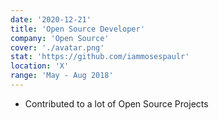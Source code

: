 ```yaml
---
date: '2020-12-21'
title: 'Open Source Developer'
company: 'Open Source'
cover: './avatar.png'
stat: 'https://github.com/iammosespaulr'
location: 'X'
range: 'May - Aug 2018'
---
```


- Contributed to a lot of Open Source Projects
